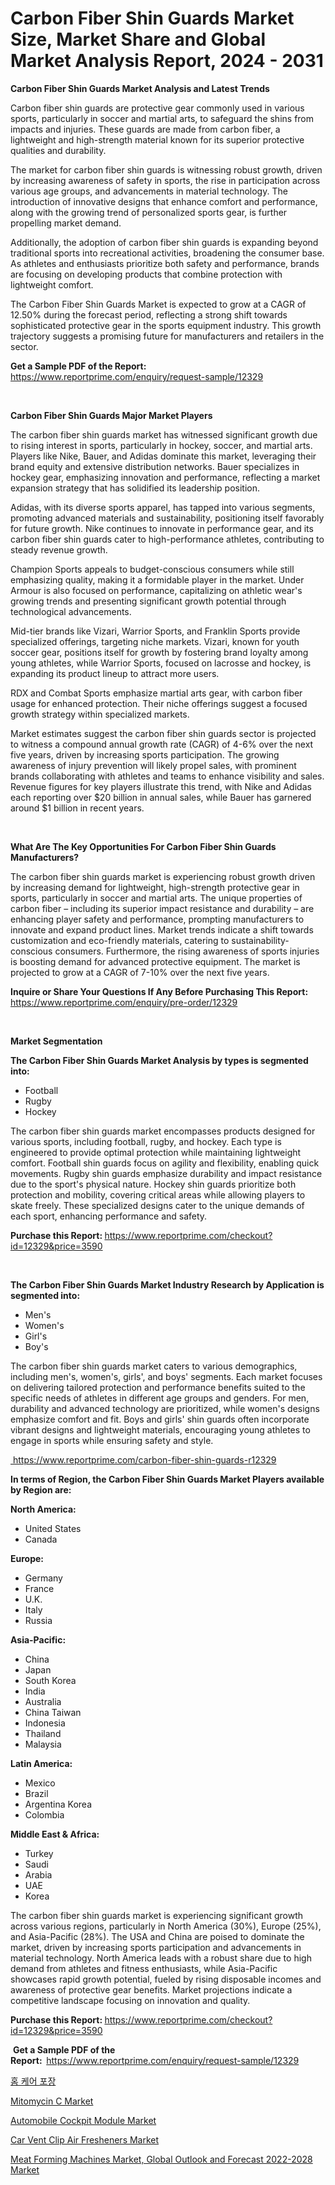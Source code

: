 <p><h1>Carbon Fiber Shin Guards Market Size, Market Share and Global Market Analysis Report, 2024 - 2031</h1></p><p><strong>Carbon Fiber Shin Guards Market Analysis and Latest Trends</strong></p>
<p><p>Carbon fiber shin guards are protective gear commonly used in various sports, particularly in soccer and martial arts, to safeguard the shins from impacts and injuries. These guards are made from carbon fiber, a lightweight and high-strength material known for its superior protective qualities and durability. </p><p>The market for carbon fiber shin guards is witnessing robust growth, driven by increasing awareness of safety in sports, the rise in participation across various age groups, and advancements in material technology. The introduction of innovative designs that enhance comfort and performance, along with the growing trend of personalized sports gear, is further propelling market demand. </p><p>Additionally, the adoption of carbon fiber shin guards is expanding beyond traditional sports into recreational activities, broadening the consumer base. As athletes and enthusiasts prioritize both safety and performance, brands are focusing on developing products that combine protection with lightweight comfort. </p><p>The Carbon Fiber Shin Guards Market is expected to grow at a CAGR of 12.50% during the forecast period, reflecting a strong shift towards sophisticated protective gear in the sports equipment industry. This growth trajectory suggests a promising future for manufacturers and retailers in the sector.</p></p>
<p><strong>Get a Sample PDF of the Report:&nbsp;</strong> <a href="https://www.reportprime.com/enquiry/request-sample/12329">https://www.reportprime.com/enquiry/request-sample/12329</a></p>
<p>&nbsp;</p>
<p><strong>Carbon Fiber Shin Guards Major Market Players</strong></p>
<p><p>The carbon fiber shin guards market has witnessed significant growth due to rising interest in sports, particularly in hockey, soccer, and martial arts. Players like Nike, Bauer, and Adidas dominate this market, leveraging their brand equity and extensive distribution networks. Bauer specializes in hockey gear, emphasizing innovation and performance, reflecting a market expansion strategy that has solidified its leadership position.</p><p>Adidas, with its diverse sports apparel, has tapped into various segments, promoting advanced materials and sustainability, positioning itself favorably for future growth. Nike continues to innovate in performance gear, and its carbon fiber shin guards cater to high-performance athletes, contributing to steady revenue growth.</p><p>Champion Sports appeals to budget-conscious consumers while still emphasizing quality, making it a formidable player in the market. Under Armour is also focused on performance, capitalizing on athletic wear's growing trends and presenting significant growth potential through technological advancements.</p><p>Mid-tier brands like Vizari, Warrior Sports, and Franklin Sports provide specialized offerings, targeting niche markets. Vizari, known for youth soccer gear, positions itself for growth by fostering brand loyalty among young athletes, while Warrior Sports, focused on lacrosse and hockey, is expanding its product lineup to attract more users.</p><p>RDX and Combat Sports emphasize martial arts gear, with carbon fiber usage for enhanced protection. Their niche offerings suggest a focused growth strategy within specialized markets.</p><p>Market estimates suggest the carbon fiber shin guards sector is projected to witness a compound annual growth rate (CAGR) of 4-6% over the next five years, driven by increasing sports participation. The growing awareness of injury prevention will likely propel sales, with prominent brands collaborating with athletes and teams to enhance visibility and sales. Revenue figures for key players illustrate this trend, with Nike and Adidas each reporting over $20 billion in annual sales, while Bauer has garnered around $1 billion in recent years.</p></p>
<p>&nbsp;</p>
<p><strong>What Are The Key Opportunities For Carbon Fiber Shin Guards Manufacturers?</strong></p>
<p><p>The carbon fiber shin guards market is experiencing robust growth driven by increasing demand for lightweight, high-strength protective gear in sports, particularly in soccer and martial arts. The unique properties of carbon fiber – including its superior impact resistance and durability – are enhancing player safety and performance, prompting manufacturers to innovate and expand product lines. Market trends indicate a shift towards customization and eco-friendly materials, catering to sustainability-conscious consumers. Furthermore, the rising awareness of sports injuries is boosting demand for advanced protective equipment. The market is projected to grow at a CAGR of 7-10% over the next five years.</p></p>
<p><strong>Inquire or Share Your Questions If Any Before Purchasing This Report:</strong> <a href="https://www.reportprime.com/enquiry/pre-order/12329">https://www.reportprime.com/enquiry/pre-order/12329</a></p>
<p>&nbsp;</p>
<p><strong>Market Segmentation</strong></p>
<p><strong>The Carbon Fiber Shin Guards Market Analysis by types is segmented into:</strong></p>
<p><ul><li>Football</li><li>Rugby</li><li>Hockey</li></ul></p>
<p><p>The carbon fiber shin guards market encompasses products designed for various sports, including football, rugby, and hockey. Each type is engineered to provide optimal protection while maintaining lightweight comfort. Football shin guards focus on agility and flexibility, enabling quick movements. Rugby shin guards emphasize durability and impact resistance due to the sport's physical nature. Hockey shin guards prioritize both protection and mobility, covering critical areas while allowing players to skate freely. These specialized designs cater to the unique demands of each sport, enhancing performance and safety.</p></p>
<p><strong>Purchase this Report:&nbsp;</strong><a href="https://www.reportprime.com/checkout?id=12329&price=3590">https://www.reportprime.com/checkout?id=12329&price=3590</a></p>
<p>&nbsp;</p>
<p><strong>The Carbon Fiber Shin Guards Market Industry Research by Application is segmented into:</strong></p>
<p><ul><li>Men's</li><li>Women's</li><li>Girl's</li><li>Boy's</li></ul></p>
<p><p>The carbon fiber shin guards market caters to various demographics, including men's, women's, girls', and boys' segments. Each market focuses on delivering tailored protection and performance benefits suited to the specific needs of athletes in different age groups and genders. For men, durability and advanced technology are prioritized, while women's designs emphasize comfort and fit. Boys and girls' shin guards often incorporate vibrant designs and lightweight materials, encouraging young athletes to engage in sports while ensuring safety and style.</p></p>
<p><a href="https://www.reportprime.com/carbon-fiber-shin-guards-r12329">&nbsp;https://www.reportprime.com/carbon-fiber-shin-guards-r12329</a></p>
<p><strong>In terms of Region, the Carbon Fiber Shin Guards Market Players available by Region are:</strong></p>
<p>
    <p> <strong> North America: </strong>
        <ul>
            <li>United States</li>
            <li>Canada</li>
        </ul>
        </p> 
    <p> <strong> Europe: </strong>
        <ul>
            <li>Germany</li>
            <li>France</li>
            <li>U.K.</li>
            <li>Italy</li>
            <li>Russia</li>
        </ul>
        </p> 
    <p> <strong> Asia-Pacific: </strong>
        <ul>
            <li>China</li>
            <li>Japan</li>
            <li>South Korea</li>
            <li>India</li>
            <li>Australia</li>
            <li>China Taiwan</li>
            <li>Indonesia</li>
            <li>Thailand</li>
            <li>Malaysia</li>
        </ul>
        </p> 
    <p> <strong> Latin America: </strong>
        <ul>
            <li>Mexico</li>
            <li>Brazil</li>
            <li>Argentina Korea</li>
            <li>Colombia</li>
        </ul>
        </p> 
    <p> <strong> Middle East & Africa: </strong>
        <ul>
            <li>Turkey</li>
            <li>Saudi</li>
            <li>Arabia</li>
            <li>UAE</li>
            <li>Korea</li>
        </ul>
    </p>
    </p>
<p><p>The carbon fiber shin guards market is experiencing significant growth across various regions, particularly in North America (30%), Europe (25%), and Asia-Pacific (28%). The USA and China are poised to dominate the market, driven by increasing sports participation and advancements in material technology. North America leads with a robust share due to high demand from athletes and fitness enthusiasts, while Asia-Pacific showcases rapid growth potential, fueled by rising disposable incomes and awareness of protective gear benefits. Market projections indicate a competitive landscape focusing on innovation and quality.</p></p>
<p><strong>Purchase this Report: </strong><a href="https://www.reportprime.com/checkout?id=12329&price=3590">https://www.reportprime.com/checkout?id=12329&price=3590</a></p>
<p>&nbsp;<strong>Get a Sample PDF of the Report:&nbsp;&nbsp;</strong><a href="https://www.reportprime.com/enquiry/request-sample/12329">https://www.reportprime.com/enquiry/request-sample/12329</a></p>
<p><strong></strong></p>
<p><p><a href="https://medium.com/@staceyhilll73/%ED%99%88-%EC%BC%80%EC%96%B4-%ED%8F%AC%EC%9E%A5-%EC%8B%9C%EC%9E%A5-%EC%A0%90%EC%9C%A0%EC%9C%A8-%EB%B0%8F-%EC%8B%9C%EC%9E%A5-%EB%B6%84%EC%84%9D-2024%EB%85%84%EC%97%90%EC%84%9C-2031%EB%85%84%EA%B9%8C%EC%A7%80%EC%9D%98-%EC%84%B1%EC%9E%A5-%EC%B6%94%EC%84%B8-%EB%B0%8F-%EC%98%88%EC%B8%A1-26af0ff4e8fb">홈 케어 포장</a></p><p><a href="https://medium.com/@jhydehele7/mitomycin-c-market-overview-global-market-trends-and-future-prospects-from-2024-to-2031-1350b2a8c88d">Mitomycin C Market</a></p><p><a href="https://issuu.com/reportprime-2/docs/automobile-cockpit-module-market-si_dcc0391e304d66">Automobile Cockpit Module Market</a></p><p><a href="https://github.com/rahu1506/Market-Research-Report-List-5/blob/main/car-vent-clip-air-fresheners-market.md">Car Vent Clip Air Fresheners Market</a></p><p><a href="https://www.linkedin.com/pulse/global-meat-forming-machines-market-outlook-forecast-2022-2028-m14of?trackingId=3PQkl1kRSK2Ae7S1keTu%2Bg%3D%3D">Meat Forming Machines Market, Global Outlook and Forecast 2022-2028 Market</a></p></p>